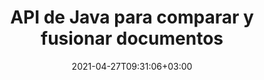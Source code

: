 ---
############################# Static ############################
layout: "product"
date: 2021-04-27T09:31:06+03:00
draft: false

product: "Comparison"
product_tag: "comparison"
platform: "Java"
platform_tag: "java"

############################# Head ############################
head_title: "API de comparación de documentos de Java | Comparar texto y estilo de PDF Word Excel HTML"
head_description: "API de comparación de documentos de Java para comparar y fusionar Word Excel PPTX OpenOffice, Web, PDF, AutoCAD y otros formatos de archivo. Comparar documentos con control de cambios."

############################# Header ############################
title: "API de Java para comparar y fusionar documentos"
description: "Cree aplicaciones Java para comparar de manera eficiente el contenido y el estilo del texto para verificar las diferencias en todos los formatos de archivos de imágenes y documentos estándar de la industria.."
button:
    enable: true
    icon: "fas fa-arrow-down"
    label: "Descargue prueba gratis"
    link: "https://downloads.groupdocs.com/comparison/java"

############################# SubMenu ############################
submenu:
    enable: true
    
    left:
        img_alt: "GroupDocs.Comparison for Java"
        image: "/border/groupdocs-comparison-java.svg"
        product: "GroupDocs.Comparison"
        platform: "Java"

    middle:
        button:
            # button loop
            - link: "#overview"
              text: "Visión de conjunto"

            # button loop
            - link: "#features"
              text: "Características"

            # button loop
            - link: "#support"
              text: "Support"

            # button loop
            - link: "https://products.groupdocs.app/comparison"
              text: "Live Demo"

            # button loop
            - link: "https://purchase.groupdocs.com/pricing/comparison/java"
              text: "Precios"

    right:
        link_download: "https://downloads.groupdocs.com/comparison"
        link_learn: "https://docs.groupdocs.com/comparison/java/"
        link_buy: "https://purchase.groupdocs.com"

############################# Overview ############################
overview:
    enable: true
    example_image: "/images/Comparison-example.jpg"
    content: |
      GroupDocs.Comparison para Java es la API más flexible y fácil de usar que ayuda a desarrollar aplicaciones de comparación de documentos en el entorno Java. El verificador de diferencias y la API de combinación de documentos le permiten detectar cambios y diferencias en el contenido, así como el estilo de texto entre formatos de documentos similares. Admite la comparación de todos los formatos de documentos estándar de la industria, como PDF, HTML, oficina de Microsoft Word, hojas de cálculo de Excel, presentaciones de PowerPoint, correos electrónicos de Outlook, diagramas de Visio, OpenDocument, AutoCAD e imágenes. Con la función de seguimiento de cambios, el resumen de las diferencias entre el documento de origen y el de destino se presentará en un documento de comparación completo. GroupDocs.Comparison for Java API permite obtener y guardar documentos simples, protegidos con contraseña, así como documentos encriptados a través de archivos y flujos. 
        
      GroupDocs.Comparison para Java no requiere la instalación de ningún software externo en el sistema. Es compatible con todas las versiones de Java y es compatible con los sistemas operativos más populares (Windows, Linux, MacOS) que pueden ejecutar el tiempo de ejecución de Java.
    examples:
      enable: true
      
      
    tabs:
      enable: true
      
      ## TAB ONE ##
      tab_one:
        description: |
          A continuación se muestra una descripción general de GroupDocs.Comparison para Java:
      
        right:
          enable: true
          icon: "fab fa-html5"
          title: "Visión de conjunto"
          content: |
            * Comparar contenidos y estilos
            * Obtener resumen de comparación
            * Aceptar/Rechazar cambios en Word
            * Combinar y comparar 3 archivos de Word
            * Soporte para flujos
            * Detección de tipo de archivo a través de Stream
            * Comparar archivos protegidos
            * Comparar archivos cifrados
            * Guardar comparación como imagen
            * Comparar página específica en Word
            * Comparar marca de agua en PDF
            * Aplicar/Descartar cambios
      
      ## TAB TWO ##
      tab_two:
        description: |
          GroupDocs.Comparison para Java es compatible con todos los [formatos de archivo de documentos populares](https://docs.groupdocs.com/comparison/java/supported-document-formats/), incluidos: oficina de Microsoft, imágenes, diagramas y muchos otros.
        left:
          enable: true
          table:
            # table loop
            - title: "Microsoft Office"
              content: |
                * **Word:** [DOC](https://products.groupdocs.com/comparison/java/doc/), [DOCX](https://products.groupdocs.com/comparison/java/docx/), [DOCM](https://products.groupdocs.com/comparison/java/docm/), [DOT](https://products.groupdocs.com/comparison/java/dot/), [DOTX](https://products.groupdocs.com/comparison/java/dotx/), [DOTM](https://products.groupdocs.com/comparison/java/dotm/), [RTF](https://products.groupdocs.com/comparison/java/rtf/), [TXT](https://products.groupdocs.com/comparison/java/txt/)
                * **Excel:** [XLS](https://products.groupdocs.com/comparison/java/xls/), [XLSX](https://products.groupdocs.com/comparison/java/xlsx/), [XLSM](https://products.groupdocs.com/comparison/java/xlsm/), [XLSB](https://products.groupdocs.com/comparison/java/xlsb/), [XLTM](https://products.groupdocs.com/comparison/java/xltm/), [XLT](https://products.groupdocs.com/comparison/java/xlt/), [XLTM](https://products.groupdocs.com/comparison/java/xltm/), [XLTX](https://products.groupdocs.com/comparison/java/xltx/), [XLAM](https://products.groupdocs.com/comparison/java/xlam/), [SXC](https://products.groupdocs.com/comparison/java/sxc/), [SpreadsheetML](https://products.groupdocs.com/comparison/java/xml/)
                * **PowerPoint:** [PPT](https://products.groupdocs.com/comparison/java/ppt/), [PPTX](https://products.groupdocs.com/comparison/java/pptx/), [PPS](https://products.groupdocs.com/comparison/java/pps/), [PPSX](https://products.groupdocs.com/comparison/java/ppsx/), [PPSM](https://products.groupdocs.com/comparison/java/ppsm/), [POT](https://products.groupdocs.com/comparison/java/pot/), [POTM](https://products.groupdocs.com/comparison/java/potm/), [POTX](https://products.groupdocs.com/comparison/java/potx/), [PPTM](https://products.groupdocs.com/comparison/java/pptm/)
                * **Visio:** [VSD](https://products.groupdocs.com/comparison/java/vsd/), [VDX](https://products.groupdocs.com/comparison/java/vdx/), [VSS](https://products.groupdocs.com/comparison/java/vss/), [VSSX](https://products.groupdocs.com/comparison/java/vssx/), [VSX](https://products.groupdocs.com/comparison/java/vsx/), [VST](https://products.groupdocs.com/comparison/java/vst/), [VSTX](https://products.groupdocs.com/comparison/java/vstx/), [VTX](https://products.groupdocs.com/comparison/java/vtx/), [VSDX](https://products.groupdocs.com/comparison/java/vsdx/), [VDW](https://products.groupdocs.com/comparison/java/vdw/), [VSTM](https://products.groupdocs.com/comparison/java/vstm/), [VSSM](https://products.groupdocs.com/comparison/java/vssm/), [VSDM](https://products.groupdocs.com/comparison/java/vsdm/)
                * **Outlook:** [MSG](https://products.groupdocs.com/comparison/java/msg/), [EML](https://products.groupdocs.com/comparison/java/eml/), [EMLX](https://products.groupdocs.com/comparison/java/emlx/), [PST](https://products.groupdocs.com/comparison/java/pst/), [OST](https://products.groupdocs.com/comparison/java/ost/)
                * **OneNote:** [ONE](https://products.groupdocs.com/comparison/java/one/)

        right:
          enable: true
          table:
            # table loop
            - title: "Otros formatos"
              content: |
                * **Lenguajes de programación**: CS, Java, CPP, JS, PY, RB, PL, ASM, GROOVY, JSON, ActionScript, PHP, SQL, LOG, DIFF, LESS, SCALA
                * **Documento abierto**: ODT, OTT, ODS, ODP, OTP
                * **Portátil**: PDF, MOBI
                * **AutoCAD**: DXF, DWG
                * **Correo electrónico**: EML, EMLX, MSG
                * **Imágenes**: JPEG, BMP, PNG, GIF, DCM, DICOM, DjVu
                * **Web**: HTM, HTML, MHTML
                * **Texto**: TXT

      ## TAB THREE ##
      tab_three:
        description: |
          GroupDocs.Comparison para Java es compatible con los siguientes sistemas operativos, marcos y administrador de paquetes:
      
        left:
          enable: true
          table:
            # table loop
            - icon: "fab fa-windows"
              title: "Sistemas operativos"
              content: |
                * Microsoft Windows Desktop
                * Microsoft Windows Server
                * Linux
                * MacOS

            # table loop
            - icon: "fas fa-code"
              title: "Marcos compatibles"
              content: |
                * Java 7 (1.7) y superior

        right:
          enable: true
          table:
            # table loop
            - icon: "fas fa-cogs"
              title: "Entornos de desarrollo"
              content: |
                * NetBeans
                * IntelliJ IDEA
                * Eclipse
            # table loop
            - icon: "fas fa-tools"
              title: "Herramienta de automatización de compilación"
              content: |
                * Maven

############################# Features ############################
features:
    enable: true
    title: "GroupDocs. Comparación para características de Java"

    feature:
      # feature loop
      - icon: "fas fa-copy"
        content: "Compare e identifique cambios tanto en el contenido como en el estilo del texto"

      # feature loop
      - icon: "fas fa-eye"
        content: "Guardar lista de comparación resumida sobre documentos comparados"

      # feature loop
      - icon: "fas fa-bolt"
        content: "Comparar páginas específicas de documentos de Word"
      
      # feature loop
      - icon: "fas fa-file-powerpoint"
        content: "Combine hasta 3 archivos de Microsoft Word para comparar con soporte para \"Control de cambios\""

      # feature loop
      - icon: "fas fa-code"
        content: "Detecte fácilmente qué cambios provienen de qué documento durante la comparación"

      # feature loop
      - icon: "fas fa-cloud"
        content: "Soporte para leer documentos de origen y enviar documentos resultantes a través de flujos"

      # feature loop
      - icon: "fas fa-remove-format"
        content: "Detectar el tipo de formato de archivo mientras se obtiene de la secuencia"

      # feature loop
      - icon: "fas fa-comment-slash"
        content: "Comparar documentos protegidos por contraseña"

      # feature loop
      - icon: "fas fa-location-arrow"
        content: "Guardar el resultado de la comparación como imagen"

      # feature loop
      - icon: "fas fa-border-all"
        content: "Compare diferentes formatos de archivo como imagen"

      # feature loop
      - icon: "fas fa-wrench"
        content: "Comparar marcas de agua en documentos PDF"

      # feature loop
      - icon: "fas fa-columns"
        content: "Compare documentos de archivo o transmisión y envíe documentos de resultados a través de transmisión o archivo"

      # feature loop
      - icon: "fas fa-file-word"
        content: "Aceptar o descartar cambios después de la comparación de archivos de Word, PDF o Excel"

      # feature loop
      - icon: "fas fa-envelope"
        content: "Comparar documentos cifrados a través de archivo o transmisión"

      # feature loop
      - icon: "fas fa-print"
        content: "Opción de licencias medidas para operaciones de comparación"

      # feature loop
      - icon: "fas fa-file-archive"
        content: "Resalte el texto de los cambios marcados al comparar documentos PDF, Word, Excel, PowerPoint y Note"

      # feature loop
      - icon: "fas fa-lock"
        content: "Calcule las coordenadas correctas de los cambios en PDF, diapositivas y diagramas de PowerPoint"

      # feature loop
      - icon: "fas fa-file-code"
        content: "Compare múltiples (más de dos) documentos PDF, Excel, OneNote, diagramas, correos electrónicos y documentos de texto"
      
      # feature loop
      - icon: "fas fa-fill-drip"
        content: "Comparar encabezado y pie de página de formatos de archivo admitidos"

      # feature loop
      - icon: "fas fa-file-excel"
        content: "Compare documentos y guarde páginas de documentos de diferentes formatos como imágenes"

    more_feature:
      # more_feature_loop
      - title: "Compare documentos fácilmente usando la API de Java"
        content: |
          A través de GroupDocs.Comparison for Java API, puede comparar fácilmente documentos de formatos admitidos para encontrar diferencias entre ellos. El siguiente ejemplo muestra cómo comparar dos documentos de Microsoft Word usando Java:
          
          ```java
          try (Comparer comparer = new Comparer("D:\\source.pdf")) {
              comparer.add("D:\\target.pdf");
              comparer.compare("D:\\result.pdf");
          }
          ```
      # more_feature_loop
      - title: "Especificar el nivel de detalle de la comparación"
        content: "GroupDocs.Comparison for Java le permite comparar documentos en tres niveles de profundidad. Puede configurar la intensidad de comparación para que sea baja (compare el texto palabra por palabra con una precisión para la cuadrícula de imágenes = 50), media (compare el texto carácter por carácter con una precisión para la cuadrícula de imágenes = 100) o alta (compare el texto carácter por carácter con una precisión para la visualización de imágenes). cuadrícula = 150)."

      # more_feature_loop
      - title: "Comparar estilo de texto"
        content: "Junto con el contenido del documento, GroupDocs.Comparison for Java API también permite comparar el estilo del texto. El nombre de la fuente, el tamaño, el color, el estilo (negrita, cursiva, subrayado, versalitas e hipervínculos) y, si corresponde, el color de fondo también se pueden comparar para verificar la diferencia entre los documentos comparados, mientras se comparan las palabras y los caracteres. Para la comparación de párrafos, también se pueden comparar la alineación, la sangría (sangría izquierda, sangría derecha), el espaciado (espacio después, espacio antes), la sangría de la primera línea y el espacio entre líneas. Del mismo modo, cuando corresponda, también se pueden comparar otras secciones de una página a través de GroupDocs.Comparison for Java API. Las secciones incluyen la distancia del pie de página, los márgenes de la página (izquierdo, derecho, superior e inferior), la altura de la página, la orientación de la página, el color del borde y el ancho de la línea."

############################# Support ############################
support:
    enable: true

############################# Solutions ############################
solutions:
    enable: true
    title: "GroupDocs.Comparison ofrece API de visualización de documentos para otros entornos de desarrollo populares"

    solution:
        # solution loop
        - img_alt: "GroupDocs.Comparison for .NET"
          image: "/border/groupdocs-comparison-net.svg"
          product: "GroupDocs.Comparison"
          platform: ".NET"
          link: "/comparison/net/"

############################# Back to top ###############################
back_to_top:
  enable: true
---